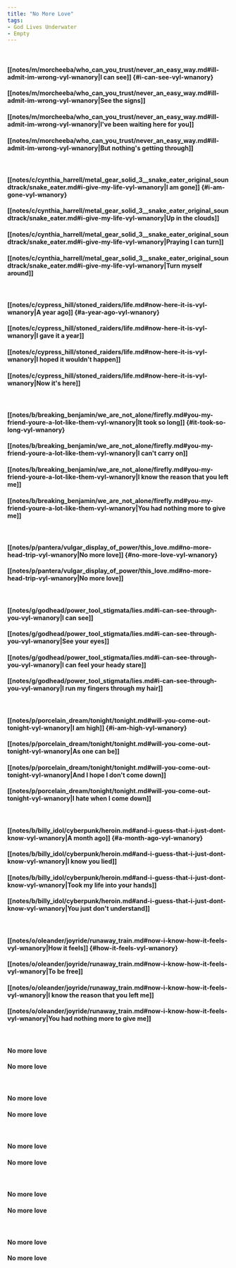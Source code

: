 ```yaml
---
title: "No More Love"
tags:
- God Lives Underwater
- Empty
---
```

&nbsp;
#### [[notes/m/morcheeba/who_can_you_trust/never_an_easy_way.md#ill-admit-im-wrong-vyl-wnanory|I can see]] {#i-can-see-vyl-wnanory}
#### [[notes/m/morcheeba/who_can_you_trust/never_an_easy_way.md#ill-admit-im-wrong-vyl-wnanory|See the signs]]
#### [[notes/m/morcheeba/who_can_you_trust/never_an_easy_way.md#ill-admit-im-wrong-vyl-wnanory|I've been waiting here for you]]
#### [[notes/m/morcheeba/who_can_you_trust/never_an_easy_way.md#ill-admit-im-wrong-vyl-wnanory|But nothing's getting through]]
&nbsp;
#### [[notes/c/cynthia_harrell/metal_gear_solid_3__snake_eater_original_soundtrack/snake_eater.md#i-give-my-life-vyl-wnanory|I am gone]] {#i-am-gone-vyl-wnanory}
#### [[notes/c/cynthia_harrell/metal_gear_solid_3__snake_eater_original_soundtrack/snake_eater.md#i-give-my-life-vyl-wnanory|Up in the clouds]]
#### [[notes/c/cynthia_harrell/metal_gear_solid_3__snake_eater_original_soundtrack/snake_eater.md#i-give-my-life-vyl-wnanory|Praying I can turn]]
#### [[notes/c/cynthia_harrell/metal_gear_solid_3__snake_eater_original_soundtrack/snake_eater.md#i-give-my-life-vyl-wnanory|Turn myself around]]
&nbsp;
#### [[notes/c/cypress_hill/stoned_raiders/life.md#now-here-it-is-vyl-wnanory|A year ago]] {#a-year-ago-vyl-wnanory}
#### [[notes/c/cypress_hill/stoned_raiders/life.md#now-here-it-is-vyl-wnanory|I gave it a year]]
#### [[notes/c/cypress_hill/stoned_raiders/life.md#now-here-it-is-vyl-wnanory|I hoped it wouldn't happen]]
#### [[notes/c/cypress_hill/stoned_raiders/life.md#now-here-it-is-vyl-wnanory|Now it's here]]
&nbsp;
#### [[notes/b/breaking_benjamin/we_are_not_alone/firefly.md#you-my-friend-youre-a-lot-like-them-vyl-wnanory|It took so long]] {#it-took-so-long-vyl-wnanory}
#### [[notes/b/breaking_benjamin/we_are_not_alone/firefly.md#you-my-friend-youre-a-lot-like-them-vyl-wnanory|I can't carry on]]
#### [[notes/b/breaking_benjamin/we_are_not_alone/firefly.md#you-my-friend-youre-a-lot-like-them-vyl-wnanory|I know the reason that you left me]]
#### [[notes/b/breaking_benjamin/we_are_not_alone/firefly.md#you-my-friend-youre-a-lot-like-them-vyl-wnanory|You had nothing more to give me]]
&nbsp;
#### [[notes/p/pantera/vulgar_display_of_power/this_love.md#no-more-head-trip-vyl-wnanory|No more love]] {#no-more-love-vyl-wnanory}
#### [[notes/p/pantera/vulgar_display_of_power/this_love.md#no-more-head-trip-vyl-wnanory|No more love]]
&nbsp;
#### [[notes/g/godhead/power_tool_stigmata/lies.md#i-can-see-through-you-vyl-wnanory|I can see]]
#### [[notes/g/godhead/power_tool_stigmata/lies.md#i-can-see-through-you-vyl-wnanory|See your eyes]]
#### [[notes/g/godhead/power_tool_stigmata/lies.md#i-can-see-through-you-vyl-wnanory|I can feel your heady stare]]
#### [[notes/g/godhead/power_tool_stigmata/lies.md#i-can-see-through-you-vyl-wnanory|I run my fingers through my hair]]
&nbsp;
#### [[notes/p/porcelain_dream/tonight/tonight.md#will-you-come-out-tonight-vyl-wnanory|I am high]] {#i-am-high-vyl-wnanory}
#### [[notes/p/porcelain_dream/tonight/tonight.md#will-you-come-out-tonight-vyl-wnanory|As one can be]]
#### [[notes/p/porcelain_dream/tonight/tonight.md#will-you-come-out-tonight-vyl-wnanory|And I hope I don't come down]]
#### [[notes/p/porcelain_dream/tonight/tonight.md#will-you-come-out-tonight-vyl-wnanory|I hate when I come down]]
&nbsp;
#### [[notes/b/billy_idol/cyberpunk/heroin.md#and-i-guess-that-i-just-dont-know-vyl-wnanory|A month ago]] {#a-month-ago-vyl-wnanory}
#### [[notes/b/billy_idol/cyberpunk/heroin.md#and-i-guess-that-i-just-dont-know-vyl-wnanory|I know you lied]]
#### [[notes/b/billy_idol/cyberpunk/heroin.md#and-i-guess-that-i-just-dont-know-vyl-wnanory|Took my life into your hands]]
#### [[notes/b/billy_idol/cyberpunk/heroin.md#and-i-guess-that-i-just-dont-know-vyl-wnanory|You just don't understand]]
&nbsp;
#### [[notes/o/oleander/joyride/runaway_train.md#now-i-know-how-it-feels-vyl-wnanory|How it feels]] {#how-it-feels-vyl-wnanory}
#### [[notes/o/oleander/joyride/runaway_train.md#now-i-know-how-it-feels-vyl-wnanory|To be free]]
#### [[notes/o/oleander/joyride/runaway_train.md#now-i-know-how-it-feels-vyl-wnanory|I know the reason that you left me]]
#### [[notes/o/oleander/joyride/runaway_train.md#now-i-know-how-it-feels-vyl-wnanory|You had nothing more to give me]]
&nbsp;
#### No more love
#### No more love
&nbsp;
#### No more love
#### No more love
&nbsp;
#### No more love
#### No more love
&nbsp;
#### No more love
#### No more love
&nbsp;
#### No more love
#### No more love
